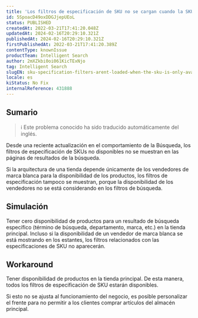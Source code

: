 ```yaml
---
title: 'Los filtros de especificación de SKU no se cargan cuando la SKU sólo está disponible en un vendedor de etiqueta blanca'
id: 5SpoacD49oxDDGJjepUEoL
status: PUBLISHED
createdAt: 2022-03-21T17:41:20.048Z
updatedAt: 2024-02-16T20:29:10.321Z
publishedAt: 2024-02-16T20:29:10.321Z
firstPublishedAt: 2022-03-21T17:41:20.389Z
contentType: knownIssue
productTeam: Intelligent Search
author: 2mXZkbi0oi061KicTExNjo
tag: Intelligent Search
slugEN: sku-specification-filters-arent-loaded-when-the-sku-is-only-available-in-a-whitelabel-seller
locale: es
kiStatus: No Fix
internalReference: 431888
---
```


## Sumario

>ℹ️ Este problema conocido ha sido traducido automáticamente del inglés.


Desde una reciente actualización en el comportamiento de la Búsqueda, los filtros de especificación de SKUs no disponibles no se muestran en las páginas de resultados de la búsqueda.

Si la arquitectura de una tienda depende únicamente de los vendedores de marca blanca para la disponibilidad de los productos, los filtros de especificación tampoco se muestran, porque la disponibilidad de los vendedores no se está considerando en los filtros de búsqueda.



## Simulación


Tener cero disponibilidad de productos para un resultado de búsqueda específico (término de búsqueda, departamento, marca, etc.) en la tienda principal. Incluso si la disponibilidad de un vendedor de marca blanca se está mostrando en los estantes, los filtros relacionados con las especificaciones de SKU no aparecerán.



## Workaround


Tener disponibilidad de productos en la tienda principal. De esta manera, todos los filtros de especificación de SKU estarán disponibles.

Si esto no se ajusta al funcionamiento del negocio, es posible personalizar el frente para no permitir a los clientes comprar artículos del almacén principal.

